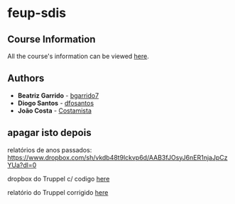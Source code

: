 # feup-sdis

## Course Information

All the course's information can be viewed [here](https://sigarra.up.pt/feup/pt/UCURR_GERAL.FICHA_UC_VIEW?pv_ocorrencia_id=436906).


## Authors

* **Beatriz Garrido** - [bgarrido7](https://github.com/bgarrido7)
* **Diogo Santos** - [dfosantos](https://github.com/dfosantos)
* **João Costa** - [Costamista](https://github.com/Costamista)

## apagar isto depois
relatórios de anos passados:
https://www.dropbox.com/sh/vkdb48t9lckvp6d/AAB3fJOsyJ6nER1njaJpCzYUa?dl=0

dropbox do Truppel c/ codigo [here](https://www.dropbox.com/sh/mg5b5oo45e1lwwo/AADy7uzV0HDPmoA7vf3Vi2EWa/5%20Ano/SDIS?dl=0&subfolder_nav_tracking=1)

relatório do Truppel corrigido [here](https://www.dropbox.com/sh/vkdb48t9lckvp6d/AADW_ikevl9qJG5JB9hADTMca/17-18?dl=0&preview=Abreu_Truppel-arquiteturaServidores-threadsVsEvents.pdf&subfolder_nav_tracking=1)
